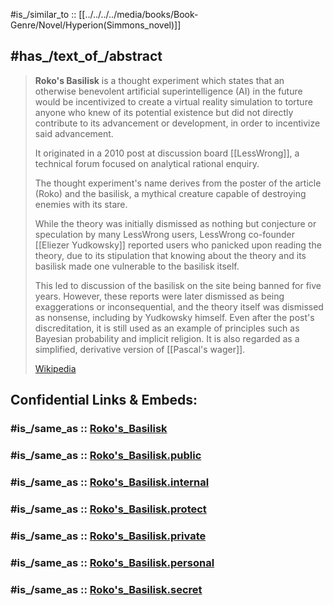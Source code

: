 
#is_/similar_to :: [[../../../../media/books/Book-Genre/Novel/Hyperion(Simmons_novel)]] 

## #has_/text_of_/abstract 

> **Roko's Basilisk** is a thought experiment which states that 
> an otherwise benevolent artificial superintelligence (AI) in the future 
> would be incentivized to create a virtual reality simulation 
> to torture anyone who knew of its potential existence 
> but did not directly contribute to its advancement or development, 
> in order to incentivize said advancement. 
> 
> It originated in a 2010 post at discussion board [[LessWrong]], 
> a technical forum focused on analytical rational enquiry. 
> 
> The thought experiment's name derives from the poster of the article (Roko) 
> and the basilisk, a mythical creature capable of destroying enemies with its stare.
>
> While the theory was initially dismissed as nothing but conjecture 
> or speculation by many LessWrong users, 
> LessWrong co-founder [[Eliezer Yudkowsky]] reported 
> users who panicked upon reading the theory, 
> due to its stipulation that knowing about the theory and its basilisk 
> made one vulnerable to the basilisk itself. 
> 
> This led to discussion of the basilisk on the site being banned for five years. 
> However, these reports were later dismissed as being exaggerations or inconsequential, 
> and the theory itself was dismissed as nonsense, including by Yudkowsky himself. 
> Even after the post's discreditation, 
> it is still used as an example of principles such as Bayesian probability and implicit religion. 
> It is also regarded as a simplified, derivative version of [[Pascal's wager]].
>
> [Wikipedia](https://en.wikipedia.org/wiki/Roko's%20basilisk)






## Confidential Links & Embeds: 

### #is_/same_as :: [Roko's_Basilisk](/_Standards/Technology/IT/Artificial_Intelligence/Roko's_Basilisk.md) 

### #is_/same_as :: [Roko's_Basilisk.public](/_public/Technology/IT/Artificial_Intelligence/Roko's_Basilisk.public.md) 

### #is_/same_as :: [Roko's_Basilisk.internal](/_internal/Technology/IT/Artificial_Intelligence/Roko's_Basilisk.internal.md) 

### #is_/same_as :: [Roko's_Basilisk.protect](/_protect/Technology/IT/Artificial_Intelligence/Roko's_Basilisk.protect.md) 

### #is_/same_as :: [Roko's_Basilisk.private](/_private/Technology/IT/Artificial_Intelligence/Roko's_Basilisk.private.md) 

### #is_/same_as :: [Roko's_Basilisk.personal](/_personal/Technology/IT/Artificial_Intelligence/Roko's_Basilisk.personal.md) 

### #is_/same_as :: [Roko's_Basilisk.secret](/_secret/Technology/IT/Artificial_Intelligence/Roko's_Basilisk.secret.md)

